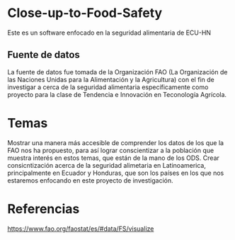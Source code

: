 # Close-up-to-Food-Safety
Este es un software enfocado en la seguridad alimentaria de ECU-HN

## Fuente de datos
La fuente de datos fue tomada de la Organización FAO (La Organización de las Naciones Unidas para la Alimentación y la Agricultura) con el fin de investigar a cerca de la seguridad alimentaria específicamente como proyecto para la clase de Tendencia e Innovación en Teconología Agrícola.

# Temas
Mostrar una manera más accesible de comprender los datos de los que la FAO nos ha propuesto, para así lograr conscientizar a la población que muestra interés en estos temas, que están de la mano de los ODS.
Crear consicntización acerca de la seguridad alimetaria en Latinoamerica, principalmente en Ecuador y Honduras, que son los países en los que nos estaremos enfocando en este proyecto de investigación.

# Referencias
https://www.fao.org/faostat/es/#data/FS/visualize
